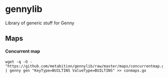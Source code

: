 gennylib
========

Library of generic stuff for Genny


## Maps

#### Concurrent map

```
wget -q -O - "https://github.com/metabition/gennylib/raw/master/maps/concurrentmap.go" | genny gen "KeyType=BUILTINS ValueType=BUILTINS" >> conmaps.go
```
